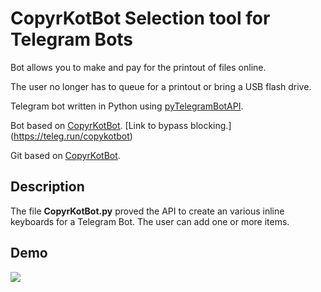 # CopyrKotBot Selection tool for Telegram Bots
Bot allows you to make and pay for the printout of files online.

The user no longer has to queue for a printout or bring a USB flash drive.

Telegram bot written in Python using [pyTelegramBotAPI](https://github.com/eternnoir/pyTelegramBotAPI). 

Bot based on [CopyrKotBot](https://t.me/@copykotbot). [Link to bypass blocking.] (https://teleg.run/copykotbot)

Git based on [CopyrKotBot](https://github.com/ili444/CopyrKotBot).
## Description
The file **CopyrKotBot.py** proved the API to create an various inline keyboards for a Telegram Bot. The user can add one or more items.
## Demo
![](https://github.com/ili444/CopyrKotBot/blob/master/picture.gif)
